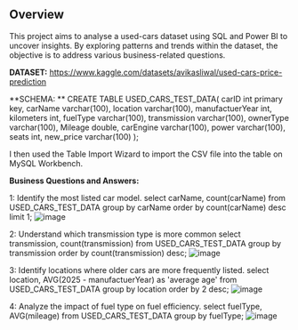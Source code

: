 
## **Overview**

This project aims to analyse a used-cars dataset using SQL and Power BI to uncover insights. By exploring patterns and trends within the dataset, the objective is to address various business-related questions.

**DATASET:**  https://www.kaggle.com/datasets/avikasliwal/used-cars-price-prediction

**SCHEMA:
**
CREATE TABLE USED_CARS_TEST_DATA(
carID int primary key,
carName varchar(100),
location varchar(100),
manufactuerYear int,
kilometers int,
fuelType varchar(100),
transmission varchar(100),
ownerType varchar(100),
Mileage double,
carEngine varchar(100),
power varchar(100),
seats int,
new_price varchar(100)
);

I then used the Table Import Wizard to import the CSV file into the table on MySQL Workbench.

**Business Questions and Answers:**

1: Identify the most listed car model.
select carName, count(carName) from USED_CARS_TEST_DATA group by carName order by count(carName) desc limit 1;
![image](https://github.com/user-attachments/assets/3c912d9d-0cfe-45be-8b01-ca6dd8bc9370)

2: Understand which transmission type is more common
select transmission, count(transmission) from USED_CARS_TEST_DATA group by transmission order by count(transmission) desc;
![image](https://github.com/user-attachments/assets/606273c6-e78e-4c82-a147-2cb1f535b6cf)


3: Identify locations where older cars are more frequently listed.
select location, AVG(2025 - manufactuerYear) as 'average age' from USED_CARS_TEST_DATA group by location order by 2 desc;
![image](https://github.com/user-attachments/assets/0883920c-2f6d-4145-a78e-4eeea135604c)


4: Analyze the impact of fuel type on fuel efficiency.
select fuelType, AVG(mileage) from USED_CARS_TEST_DATA group by fuelType;
![image](https://github.com/user-attachments/assets/e468c1c8-910e-4d70-9bbc-41802ce21072)











